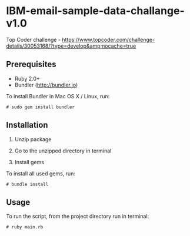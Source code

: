 # IBM-email-sample-data-challange-v1.0
Top Coder challenge - https://www.topcoder.com/challenge-details/30053168/?type=develop&amp;nocache=true

Prerequisites
-----

- Ruby 2.0+
- Bundler (http://bundler.io)

To install Bundler in Mac OS X / Linux, run:
 
    # sudo gem install bundler


Installation
------------

1) Unzip package

2) Go to the unzipped directory in terminal

3) Install gems

To install all used gems, run:

    # bundle install

Usage
-----

To run the script, from the project directory run in terminal:

    # ruby main.rb
